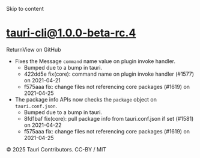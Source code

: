 Skip to content
# tauri-cli@1.0.0-beta-rc.4
ReturnView on GitHub
  * Fixes the Message `command` name value on plugin invoke handler. 
    * Bumped due to a bump in tauri.
    * 422dd5e fix(core): command name on plugin invoke handler (#1577) on 2021-04-21
    * f575aaa fix: change files not referencing core packages (#1619) on 2021-04-25
  * The package info APIs now checks the `package` object on `tauri.conf.json`. 
    * Bumped due to a bump in tauri.
    * 8fd1baf fix(core): pull package info from tauri.conf.json if set (#1581) on 2021-04-22
    * f575aaa fix: change files not referencing core packages (#1619) on 2021-04-25


© 2025 Tauri Contributors. CC-BY / MIT
